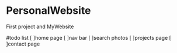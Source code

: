 # PersonalWebsite
First project and MyWebsite

#todo list
[ ]home page
[ ]nav bar
[ ]search photos
[ ]projects page
[ ]contact page 